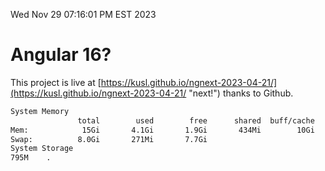 Wed Nov 29 07:16:01 PM EST 2023

# Angular 16?


This project is live at [https://kusl.github.io/ngnext-2023-04-21/](https://kusl.github.io/ngnext-2023-04-21/ "next!") thanks to Github.

```bash
System Memory
               total        used        free      shared  buff/cache   available
Mem:            15Gi       4.1Gi       1.9Gi       434Mi        10Gi        11Gi
Swap:          8.0Gi       271Mi       7.7Gi
System Storage
795M	.
```
```bash
